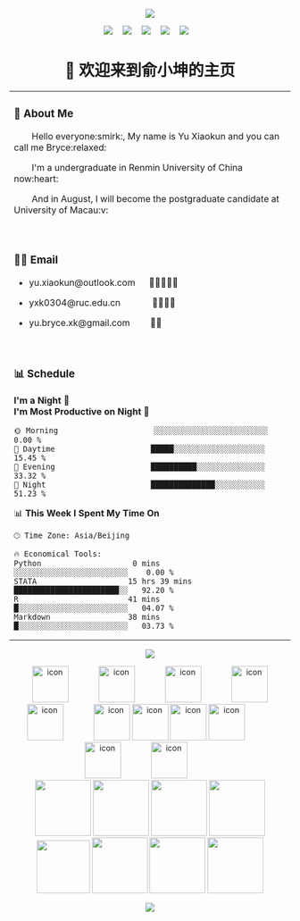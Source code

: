 <!--
**ecoYu/ecoYu** is a ✨ _special_ ✨ repository because its `README.md` (this file) appears on your GitHub profile.

Here are some ideas to get you started:

- 🔭 I’m currently working on ...
- 🌱 I’m currently learning ...
- 👯 I’m looking to collaborate on ...
- 🤔 I’m looking for help with ...
- 💬 Ask me about ...
- 📫 How to reach me: ...
- 😄 Pronouns: ...
- ⚡ Fun fact: ...
-->

<div align="center">
  


  <!-- knock code pictures 敲代码的图片 -->
  <img src="https://cdn.jsdelivr.net/gh/sun0225SUN/sun0225SUN/assets/images/coding.gif" /><br>

  <!-- profile logo 个人资料徽标 -->
  <div align="center">
    <a href="https://yxkruc.com/"><img src="https://img.shields.io/badge/经济学-准研究生-c32136" /></a>&emsp;
    <a href="https://yxkruc.com/"><img src="https://img.shields.io/badge/Website-网站-blue" /></a>&emsp;
    <a href="https://yxkruc.com/"><img src="https://img.shields.io/badge/WeChat-微信-07c160" /></a>&emsp;
    <a href="https://yxkruc.com/"><img src="https://img.shields.io/badge/Bilibili-B站-ff69b4" /></a>&emsp;
    <a href="https://yxkruc.com/"><img src="https://img.shields.io/badge/Zhihu-知乎-blue" /></a>&emsp;
  </div>

#  🙋 欢迎来到俞小坤的主页

<table>
<tr><td>

<!-- About me 关于我 -->
### 🤺 About Me

<p>&emsp;&emsp;Hello everyone:smirk:, My name is Yu Xiaokun and you can call me Bryce:relaxed:</p>
<p>&emsp;&emsp;I'm a undergraduate in Renmin University of China now:heart:</p>
<p>&emsp;&emsp;And in August, I will become the postgraduate candidate at University of Macau:v:</p>
<br>


<tr>
<td>
  

### 🤾‍♂️ Email

- <p>yu.xiaokun@outlook.com  &emsp; 🌟🌟🌟🌟🌟 </p>
- <p>yxk0304@ruc.edu.cn      &emsp;&emsp;&emsp; 🌟🌟🌟🌟</p>
- <p>yu.bryce.xk@gmail.com   &emsp;&emsp;🌟🌟</p>
<br>
  

</td></tr>

<tr><td>

<!-- wakatime 统计 -->
### 📊 Schedule
  
<!--START_SECTION:waka-->
**I'm a Night 🦉** 
  <br>
**I'm Most Productive on Night 📅** 
```text
🌞 Morning                     ░░░░░░░░░░░░░░░░░░░░░░░░░    0.00 % 
🌆 Daytime                     █████░░░░░░░░░░░░░░░░░░░░   15.45 % 
🌃 Evening                     ██████████░░░░░░░░░░░░░░░   33.32 % 
🌙 Night                       ██████████████░░░░░░░░░░░   51.23 % 

```


📊 **This Week I Spent My Time On** 

```text
🕑︎ Time Zone: Asia/Beijing

🔥 Economical Tools: 
Python                    0 mins             ░░░░░░░░░░░░░░░░░░░░░░░░░    0.00 % 
STATA                    15 hrs 39 mins      ███████████████████████░░   92.20 % 
R                        41 mins             █░░░░░░░░░░░░░░░░░░░░░░░░   04.07 % 
Markdown                 38 mins             █░░░░░░░░░░░░░░░░░░░░░░░░   03.73 % 

```

<!--END_SECTION:waka-->
  
</td></tr>
</table>

<!-- ########################################## 分割 ########################################## -->

<!-- programming tool icon 编程工具图标 -->
<img src="https://skillicons.dev/icons?i=ps,ai,pr,c,cpp,cs,ts,discord,twitter,mongodb,instagram,idea,git" /><br>

<!-- svg -->
<img src="https://techstack-generator.vercel.app/kubernetes-icon.svg" alt="icon" width="65" style="width: 65px; height: 65px; margin-right: 50px; margin-bottom: 0px;" />
<img src="https://techstack-generator.vercel.app/js-icon.svg" alt="icon" width="65" style="width: 65px; height: 65px; margin-right: 50px; margin-bottom: 0px;" />
<img src="https://techstack-generator.vercel.app/mysql-icon.svg" alt="icon" width="65" style="width: 65px; height: 65px; margin-right: 50px; margin-bottom: 0px;" />
<img src="https://techstack-generator.vercel.app/webpack-icon.svg" alt="icon" width="65" style="width: 65px; height: 65px; margin-right: 0px; margin-bottom: 0px;" />
<img src="https://techstack-generator.vercel.app/docker-icon.svg" alt="icon" width="65" style="width: 65px; height: 65px; margin-right: 50px; margin-bottom: 0px;" /> 
<img src="https://techstack-generator.vercel.app/redux-icon.svg" alt="icon" width="65" style="width: 65px; height: 65px; margin-right: 0px; margin-bottom: 0px;" />
<img src="https://techstack-generator.vercel.app/java-icon.svg" alt="icon" width="65" style="width: 65px; height: 65px; margin-right: 0px; margin-bottom: 0px;" />
<img src="https://techstack-generator.vercel.app/eslint-icon.svg" alt="icon" width="65" style="width: 65px; height: 65px; margin-right: 0px; margin-bottom: 0px;" />
<img src="https://techstack-generator.vercel.app/aws-icon.svg" alt="icon" width="65" style="width: 65px; height: 65px; margin-right: 50px; margin-bottom: 0px;" />
<img src="https://techstack-generator.vercel.app/ts-icon.svg" alt="icon" width="65" style="width: 65px; height: 65px; margin-right: 50px; margin-bottom: 0px;" />
<img src="https://techstack-generator.vercel.app/nginx-icon.svg" alt="icon" width="65" style="width: 65px; height: 65px; margin-right: 50px; margin-bottom: 0px;" /><br>

<!-- gif -->
<img height="100" width="100" src="https://cdn.jsdelivr.net/gh/sun0225SUN/sun0225SUN/assets/images/html.webp">
<img height="100" width="100" src="https://cdn.jsdelivr.net/gh/sun0225SUN/sun0225SUN/assets/images/cssgif.webp">
<img height="100" width="100" src="https://cdn.jsdelivr.net/gh/sun0225SUN/sun0225SUN/assets/images/vscode.webp">
<img height="100" width="100" src="https://cdn.jsdelivr.net/gh/sun0225SUN/sun0225SUN/assets/images/react.webp">
<img height="95" width="95" src="https://cdn.jsdelivr.net/gh/sun0225SUN/sun0225SUN/assets/images/vue.webp">
<img height="100" width="100" src="https://cdn.jsdelivr.net/gh/sun0225SUN/sun0225SUN/assets/images/python.webp">
<img height="100" width="100" src="https://cdn.jsdelivr.net/gh/sun0225SUN/sun0225SUN/assets/images/js.webp">
<img height="100" width="100" src="https://cdn.jsdelivr.net/gh/sun0225SUN/sun0225SUN/assets/images/github.webp">

<!-- just img 图片 -->
<img src="https://cdn.jsdelivr.net/gh/sun0225SUN/sun0225SUN/assets/images/icon.png" /></div>

</div>
